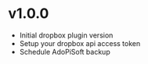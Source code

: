 v1.0.0
===================
* Initial dropbox plugin version
* Setup your dropbox api access token
* Schedule AdoPiSoft backup
